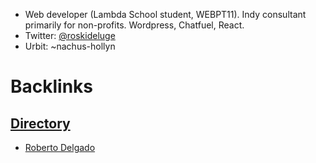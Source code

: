 - Web developer (Lambda School student, WEBPT11). Indy consultant primarily for non-profits. Wordpress, Chatfuel, React. 
- Twitter: [@roskideluge](https://twitter.com/roskideluge) 
- Urbit: ~nachus-hollyn

# Backlinks
## [Directory](<Directory.md>)
- [Roberto Delgado](<Roberto Delgado.md>)

